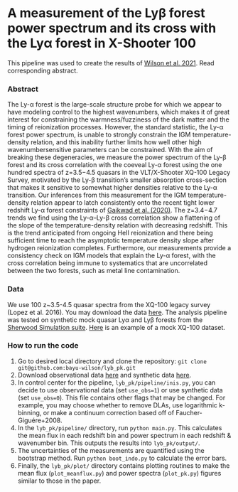 # A measurement of the Lyβ forest power spectrum and its cross with the Lyα forest in X-Shooter 100

This pipeline was used to create the results of [Wilson et al. 2021](https://ui.adsabs.harvard.edu/abs/2021arXiv210604837W/abstract). Read corresponding abstract.

### Abstract
<!-- The Lyα forest is the large-scale structure probe for which we appear to have modeling control to the highest wavenumbers, which makes it of great interest for constraining the warmness/fuzziness of the dark matter and the timing of reionization processes. However, when using the standard statistic, the Lyα forest power spectrum, there are still large parameter degeneracies that limit inferences at these highest wavenumbers, such as between the gas temperature and particle mass in warm/fuzzy dark matter models. With the aim of breaking these degeneracies, we measure the power spectrum of the Lyβ forest and its cross correlation with the coeveal Lyα forest using the one hundred spectra of z= 3.5−4.5 quasars in the VLT/X-Shooter XQ-100 Legacy Survey, motivated by this transition’s lower absorption cross-section that makes it sensitive to somewhat higher densities relative to the Lyα transition. Our measurements of the temperature-density relation are consistent with the recent Lyα forest measurements of Gaikwad et al. (2020), providing a consistency check on IGM models that explain the Lyα forest using instead the Lyβ forest. The z=3.5−4.5 trends we find in the Lyβ forest show a similar consistent flattening of the slope of the temperature-density relation with decreasing redshift from HeII reionization. The limiting factor in our analysis is the significant uncertainty in the effective spectral resolution of X-Shooter spectrograph. Our competitive constraints marginalize over this uncertainty. This plus the significant improvement in our constraint over the Lyα power spectrum alone from our data set suggest that a similar measurement of the Lyβ forest in another spectroscopic data set could result in a significant improvement. -->
<!-- The Lyα forest is the large-scale structure probe for which we appear to have modeling control to the highest wavenumbers, which makes it of great interest for constraining the warmness/fuzziness of the dark matter and the timing of reionization processes. However, the standard statistic, the Lyα forest power spectrum, is unable to strongly constrain the IGM temperature-density relation, and this inability further limits how well other high wavenumber-sensitive parameters can be constrained. With the aim of breaking these degeneracies, we measure the power spectrum of the Lyβ forest and its cross correlation with the coeveal Lyα forest using the one hundred spectra of z=3.5-4.5 quasars in the VLT/X-Shooter XQ-100 Legacy Survey, motivated by the Lyβ transition's smaller absorption cross section that makes it sensitive to somewhat higher densities relative to the Lyα transition. Our inferences from this measurement for the IGM temperature-density relation appear to latch consistently onto the recent tight lower-redshift Lyα forest constraints of [Gaikwad et al. (2020)](https://ui.adsabs.harvard.edu/abs/2020arXiv200900016G). The z=3.4-4.7 trends we find using the Lyα-Lyβ cross correlation show a flattening of the slope of the temperature-density relation with decreasing redshift. This is the trend anticipated from ongoing HeII reionization and there being sufficient time to reach the asymptotic temperature-density slope after hydrogen reionization completes. Furthermore, our measurements provide a consistency check on IGM models that explain the Lyα forest, with the cross correlation being immune to systematics that are uncorrelated between the two forests, such as metal line contamination (and do suggest a mild tension). -->
The Ly-α forest is the large-scale structure probe for which we appear to have modeling control to the highest wavenumbers, which makes it of great interest for constraining the warmness/fuzziness of the dark matter and the timing of reionization processes. However, the standard statistic, the Ly-α forest power spectrum, is unable to strongly constrain the IGM temperature-density relation, and this inability further limits how well other high wavenumbersensitive parameters can be constrained. With the aim of breaking these degeneracies, we measure the power spectrum of the Ly-β forest and its cross correlation with the coeveal Ly-α forest using the one hundred spectra of z=3.5−4.5 quasars in the VLT/X-Shooter XQ-100 Legacy Survey, motivated by the Ly-β transition’s smaller absorption cross-section that makes it sensitive to somewhat higher densities relative to the Ly-α transition. Our inferences from this measurement for the IGM temperature-density relation appear to latch consistently onto the recent tight lower redshift Ly-α forest constraints of [Gaikwad et al. (2020)](https://ui.adsabs.harvard.edu/abs/2020arXiv200900016G). The z=3.4−4.7 trends we find using the Ly-α–Ly-β cross correlation show a flattening of the slope of the temperature-density relation with decreasing redshift. This is the trend anticipated from ongoing HeII reionization and there being sufficient time to reach the asymptotic temperature density slope after hydrogen reionization completes. Furthermore, our measurements provide a consistency check on IGM models that explain the Ly-α forest, with the cross correlation being immune to systematics that are uncorrelated between the two forests, such as metal line contamination.



### Data
We use 100 z~3.5-4.5 quasar spectra from the XQ-100 legacy survey (Lopez et al. 2016). You may download the data [here](https://www.dropbox.com/sh/eijuc5jhg4olo0x/AAAGRMf110uiSAe49L3_RJ7Ga?dl=0).
The analysis pipeline was tested on synthetic mock quasar Lyα and Lyβ forests from the [Sherwood Simulation suite](https://www.nottingham.ac.uk/astronomy/sherwood/). [Here](https://www.dropbox.com/sh/c4zr9pbd5zg8i8d/AADp6uloIl6nBWEOmGcwir2Oa?dl=0) is an example of a mock XQ-100 dataset.

### How to run the code
1) Go to desired local directory and clone the repository: `git clone git@github.com:bayu-wilson/lyb_pk.git`
2) Download observational data [here](https://www.dropbox.com/sh/eijuc5jhg4olo0x/AAAGRMf110uiSAe49L3_RJ7Ga?dl=0) and synthetic data [here](https://www.dropbox.com/sh/c4zr9pbd5zg8i8d/AADp6uloIl6nBWEOmGcwir2Oa?dl=0). 
3) In control center for the pipeline, `lyb_pk/pipeline/inis.py`, you can decide to use observational data (set `use_obs=1`) or use synthetic data (set `use_obs=0`). This file contains other flags that may be changed. For example, you may choose whether to remove DLAs, use logarithmic k-binning, or make a continuum correction based off of Faucher-Giguére+2008.
4) In the `lyb_pk/pipeline/` directory, run `python main.py`. This calculates the mean flux in each redshift bin and power spectrum in each redshift \& wavenumber bin. This outputs the results into `lyb_pk/output/`.
5) The uncertainties of the measurements are quantified using the bootstrap method. Run `python boot_indo.py` to calculate the error bars.
6) Finally, the `lyb_pk/plot/` directory contains plotting routines to make the mean flux (`plot_meanflux.py`) and power spectra (`plot_pk.py`) figures similar to those in the paper.
